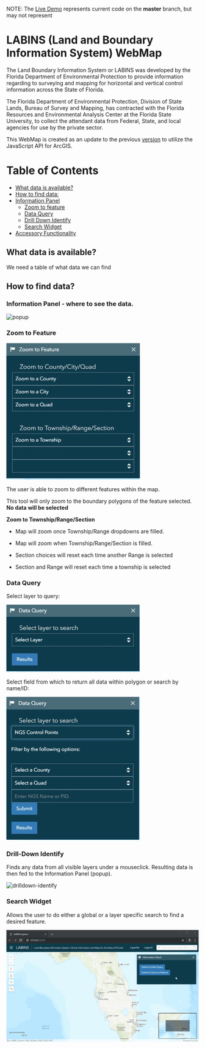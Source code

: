 NOTE: The [Live Demo](https://freac.github.io/LABINS/) represents current code on the **master** branch, but may not represent 


# LABINS (Land and Boundary Information System) WebMap

The Land Boundary Information System or LABINS was developed by the Florida Department of Environmental Protection to provide information regarding to surveying and mapping for horizontal and vertical control information across the State of Florida. 

The Florida Department of Environmental Protection, Division of State Lands, Bureau of Survey and Mapping, has contracted with the Florida Resources and Environmental Analysis Center at the Florida State University, to collect the attendant data from Federal, State, and local agencies for use by the private sector.

This WebMap is created as an update to the previous [version](http://labins.org/map/index.html) to utilize the JavaScript API for ArcGIS.



# Table of Contents
- [What data is available?](#what-data-is-available)
- [How to find data:](#how-to-find-data)
- [Information Panel](#information-panel)
  - [Zoom to feature](#zoom-to-feature)
  - [Data Query](#data-query)
  - [Drill Down Identify](#drill-down-identify)
  - [Search Widget](#search-widget)
- [Accessory Functionality](#accessory-functionality)




<!-- toc -->

## What data is available?

We need a table of what data we can find

## How to find data?

### Information Panel - where to see the data.

![popup](docs/images/popup.gif)

### Zoom to Feature
![zoom_to_feature](docs/images/zoom-to-feature.JPG)

The user is able to zoom to different features within the map.

This tool will only zoom to the boundary polygons of the feature selected. **No data will be selected**

**Zoom to Township/Range/Section**  
  - Map will zoom once Township/Range dropdowns are filled.
  - Map will zoom when Township/Range/Section is filled.

  - Section choices will reset each time another Range is selected
  - Section and Range will reset each time a township is selected

### Data Query

Select layer to query:

![dataquery-selectlayer](docs/images/dataquery-selectlayer.JPG)

Select field from which to return all data within polygon or search by name/ID:

![dataquery-selectattribute](docs/images/dataquery-selectattribute.JPG)

### Drill-Down Identify

Finds any data from all visible layers under a mouseclick. Resulting data is then fed to the Information Panel (popup).

![drilldown-identify](docs/images/drilldown-identify.gif)

### Search Widget

Allows the user to do either a global or a layer specific search to find a desired feature.

![search-bar](docs/images/search-bar.gif)
